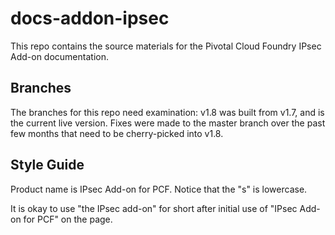 # docs-addon-ipsec

This repo contains the source materials for the Pivotal Cloud Foundry IPsec Add-on documentation.

## Branches 

The branches for this repo need examination: v1.8 was built from v1.7, and is the current live version.
Fixes were made to the master branch over the past few months that need to be cherry-picked into v1.8.


## Style Guide

Product name is IPsec Add-on for PCF. Notice that the "s" is lowercase.

It is okay to use "the IPsec add-on" for short after initial use of "IPsec Add-on for PCF" on the page.
